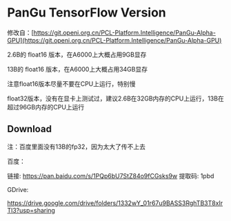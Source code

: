 # PanGu TensorFlow Version

修改自：[https://git.openi.org.cn/PCL-Platform.Intelligence/PanGu-Alpha-GPU](https://git.openi.org.cn/PCL-Platform.Intelligence/PanGu-Alpha-GPU)

2.6B的 float16 版本，在A6000上大概占用9GB显存

13B的 float16 版本，在A6000上大概占用34GB显存

注意float16版本尽量不要在CPU上运行，特别慢

float32版本，没有在显卡上测试过，建议2.6B在32GB内存的CPU上运行，13B在超过96GB内存的CPU上运行

## Download

注：百度里面没有13B的fp32，因为太大了传不上去

百度：

链接: https://pan.baidu.com/s/1PQp6bU7StZ84o9fCGsks9w 提取码: 1pbd

GDrive:

https://drive.google.com/drive/folders/1332wY_01r67u9BASS3RghTB3T8xIrTl3?usp=sharing
